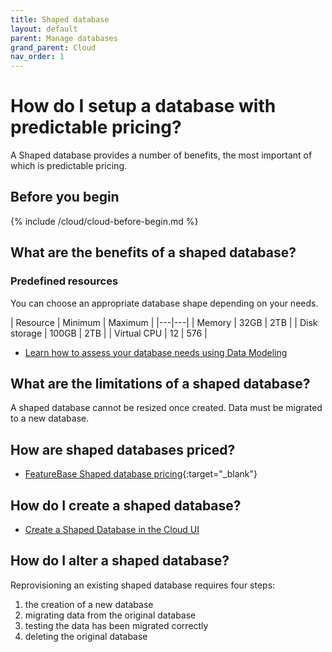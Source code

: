 ```yaml
---
title: Shaped database
layout: default
parent: Manage databases
grand_parent: Cloud
nav_order: 1
---
```


# How do I setup a database with predictable pricing?

A Shaped database provides a number of benefits, the most important of which is predictable pricing.

## Before you begin

{% include /cloud/cloud-before-begin.md %}

## What are the benefits of a shaped database?

### Predefined resources

You can choose an appropriate database shape depending on your needs.

| Resource | Minimum | Maximum |
|---|---|
| Memory | 32GB | 2TB |
| Disk storage | 100GB | 2TB |
| Virtual CPU | 12 | 576 |

* [Learn how to assess your database needs using Data Modeling](/docs/concepts/concept-data-modeling)

## What are the limitations of a shaped database?

A shaped database cannot be resized once created. Data must be migrated to a new database.

## How are shaped databases priced?

* [FeatureBase Shaped database pricing](https://www.featurebase.com/pricing){:target="_blank"}

## How do I create a shaped database?

* [Create a Shaped Database in the Cloud UI](/docs/cloud-cloud-databases/cloud-db-create.md)

## How do I alter a shaped database?

Reprovisioning an existing shaped database requires four steps:
1. the creation of a new database
2. migrating data from the original database
3. testing the data has been migrated correctly
4. deleting the original database
